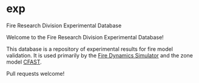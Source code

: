 # exp
Fire Research Division Experimental Database

Welcome to the Fire Research Division Experimental Database!

This database is a repository of experimental results for fire model validation.  It is used primarily by the [Fire Dynamics Simulator](https://github.com/firemodels/fds) and the zone model [CFAST](https://github.com/firemodels/cfast).

Pull requests welcome!
